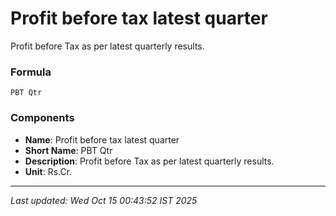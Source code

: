 # Profit before tax latest quarter
Profit before Tax as per latest quarterly results.

### Formula
```text
PBT Qtr
```


### Components
- **Name**: Profit before tax latest quarter
- **Short Name**: PBT Qtr
- **Description**: Profit before Tax as per latest quarterly results.
- **Unit**: Rs.Cr.

---
*Last updated: Wed Oct 15 00:43:52 IST 2025*
